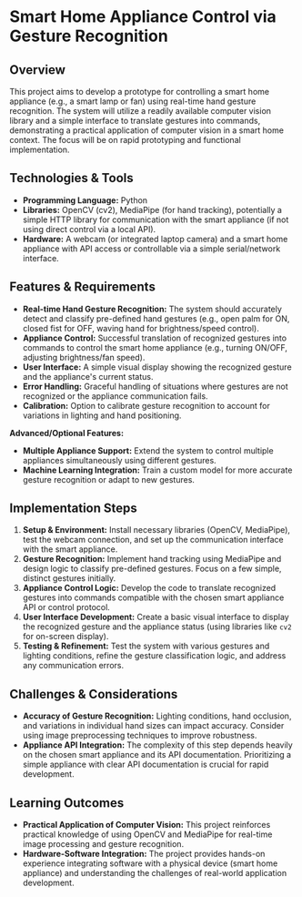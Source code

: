 # Smart Home Appliance Control via Gesture Recognition

## Overview

This project aims to develop a prototype for controlling a smart home appliance (e.g., a smart lamp or fan) using real-time hand gesture recognition.  The system will utilize a readily available computer vision library and a simple interface to translate gestures into commands, demonstrating a practical application of computer vision in a smart home context.  The focus will be on rapid prototyping and functional implementation.

## Technologies & Tools

- **Programming Language:** Python
- **Libraries:** OpenCV (cv2), MediaPipe (for hand tracking), potentially a simple HTTP library for communication with the smart appliance (if not using direct control via a local API).
- **Hardware:** A webcam (or integrated laptop camera) and a smart home appliance with API access or controllable via a simple serial/network interface.

## Features & Requirements

- **Real-time Hand Gesture Recognition:** The system should accurately detect and classify pre-defined hand gestures (e.g., open palm for ON, closed fist for OFF, waving hand for brightness/speed control).
- **Appliance Control:**  Successful translation of recognized gestures into commands to control the smart home appliance (e.g., turning ON/OFF, adjusting brightness/fan speed).
- **User Interface:** A simple visual display showing the recognized gesture and the appliance's current status.
- **Error Handling:** Graceful handling of situations where gestures are not recognized or the appliance communication fails.
- **Calibration:**  Option to calibrate gesture recognition to account for variations in lighting and hand positioning.

**Advanced/Optional Features:**
- **Multiple Appliance Support:** Extend the system to control multiple appliances simultaneously using different gestures.
- **Machine Learning Integration:**  Train a custom model for more accurate gesture recognition or adapt to new gestures.


## Implementation Steps

1. **Setup & Environment:** Install necessary libraries (OpenCV, MediaPipe), test the webcam connection, and set up the communication interface with the smart appliance.
2. **Gesture Recognition:** Implement hand tracking using MediaPipe and design logic to classify pre-defined gestures. Focus on a few simple, distinct gestures initially.
3. **Appliance Control Logic:** Develop the code to translate recognized gestures into commands compatible with the chosen smart appliance API or control protocol.
4. **User Interface Development:** Create a basic visual interface to display the recognized gesture and the appliance status (using libraries like `cv2` for on-screen display).
5. **Testing & Refinement:** Test the system with various gestures and lighting conditions, refine the gesture classification logic, and address any communication errors.


## Challenges & Considerations

- **Accuracy of Gesture Recognition:**  Lighting conditions, hand occlusion, and variations in individual hand sizes can impact accuracy.  Consider using image preprocessing techniques to improve robustness.
- **Appliance API Integration:**  The complexity of this step depends heavily on the chosen smart appliance and its API documentation.  Prioritizing a simple appliance with clear API documentation is crucial for rapid development.


## Learning Outcomes

- **Practical Application of Computer Vision:** This project reinforces practical knowledge of using OpenCV and MediaPipe for real-time image processing and gesture recognition.
- **Hardware-Software Integration:**  The project provides hands-on experience integrating software with a physical device (smart home appliance) and understanding the challenges of real-world application development.

